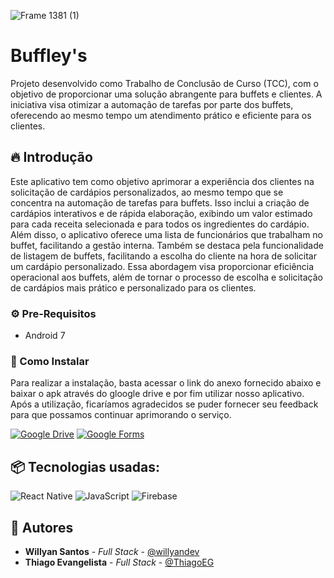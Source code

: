 ![Frame 1381 (1)](https://github.com/ThiagoEG/Buffley-s/assets/95055952/dcb5cc15-14ed-4171-9dd2-18df08569041)

# Buffley's 

Projeto desenvolvido como Trabalho de Conclusão de Curso (TCC), com o objetivo de proporcionar uma solução abrangente para buffets e clientes. A iniciativa visa otimizar a automação de tarefas por parte dos buffets, oferecendo ao mesmo tempo um atendimento prático e eficiente para os clientes.

## 🔥 Introdução

Este aplicativo tem como objetivo aprimorar a experiência dos clientes na solicitação de cardápios personalizados, ao mesmo tempo que se concentra na automação de tarefas para buffets. Isso inclui a criação de cardápios interativos e de rápida elaboração, exibindo um valor estimado para cada receita selecionada e para todos os ingredientes do cardápio. Além disso, o aplicativo oferece uma lista de funcionários que trabalham no buffet, facilitando a gestão interna. Também se destaca pela funcionalidade de listagem de buffets, facilitando a escolha do cliente na hora de solicitar um cardápio personalizado. Essa abordagem visa proporcionar eficiência operacional aos buffets, além de tornar o processo de escolha e solicitação de cardápios mais prático e personalizado para os clientes.

### ⚙️ Pre-Requisitos 

* Android 7

### 🔨 Como Instalar

Para realizar a instalação, basta acessar o link do anexo fornecido abaixo e baixar o apk através do gloogle drive e por fim utilizar nosso aplicativo. Após a utilização, ficaríamos agradecidos se puder fornecer seu feedback para que possamos continuar aprimorando o serviço.

[![Google Drive](https://img.shields.io/badge/Google%20Drive-4285F4?style=for-the-badge&logo=googledrive&logoColor=white)](https://bit.ly/Buffleys)
[![Google Forms](https://img.shields.io/badge/Google%20Forms-4285F4?style=for-the-badge&logo=googleforms&logoColor=white&color=4285F4)](https://bit.ly/471uwPu)

## 📦 Tecnologias usadas:

![React Native](https://img.shields.io/badge/react_native-%2320232a.svg?style=for-the-badge&logo=react&logoColor=%2361DAFB)
![JavaScript](https://img.shields.io/badge/javascript-%23323330.svg?style=for-the-badge&logo=javascript&logoColor=%23F7DF1E)
![Firebase](https://img.shields.io/badge/Firebase-039BE5?style=for-the-badge&logo=Firebase&logoColor=white)

## 👷 Autores

* **Willyan Santos** - *Full Stack* - [@willyandev](https://github.com/willyandev)
* **Thiago Evangelista** - *Full Stack* - [@ThiagoEG](https://github.com/ThiagoEG)
